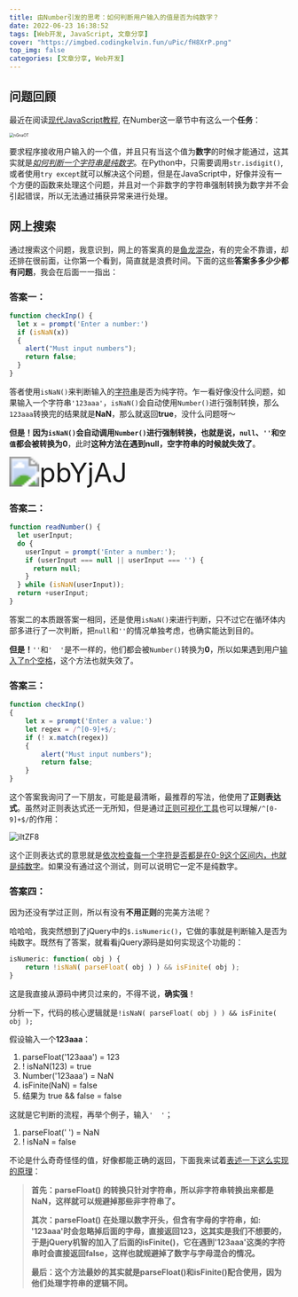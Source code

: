 ```yaml
---
title: 由Number引发的思考：如何判断用户输入的值是否为纯数字？
date: 2022-06-23 16:38:52
tags: [Web开发, JavaScript, 文章分享]
cover: "https://imgbed.codingkelvin.fun/uPic/fH8XrP.png"
top_img: false
categories: [文章分享, Web开发]
---
```


## 问题回顾

最近在阅读[现代JavaScript教程](https://javascript.info), 在Number这一章节中有这么一个**任务**：

<img src="https://imgbed.codingkelvin.fun/uPic/nGnaOT.png" alt="nGnaOT" style="zoom:50%;" />

要求程序接收用户输入的一个值，并且只有当这个值为**数字**的时候才能通过，这其实就是<u>*如何判断一个字符串是纯数字*</u>。在Python中，只需要调用`str.isdigit()`, 或者使用`try except`就可以解决这个问题，但是在JavaScript中，好像并没有一个方便的函数来处理这个问题，并且对一个非数字的字符串强制转换为数字并不会引起错误，所以无法通过捕获异常来进行处理。

## 网上搜索

通过搜索这个问题，我意识到，网上的答案真的是<u>鱼龙混杂</u>，有的完全不靠谱，却还排在很前面，让你第一个看到，简直就是浪费时间。下面的这些**答案多多少少都有问题**，我会在后面一一指出：

### 答案一：

```js
function checkInp() {
  let x = prompt('Enter a number:')
  if (isNaN(x)) 
  {
    alert("Must input numbers");
    return false;
  }
}
```

答者使用`isNaN()`来判断输入的<u>字符串</u>是否为纯字符。乍一看好像没什么问题，如果输入一个字符串`'123aaa'`，`isNaN()`会自动使用`Number()`进行强制转换，那么`123aaa`转换完的结果就是**NaN**，那么就返回**true**，没什么问题呀～

**但是！**因为`isNaN()`会自动调用`Number()`进行强制转换，也就是说，`null`、`''`和`空值`都会被转换为**0**，此时**这种方法在遇到null，空字符串的时候就失效了**。

<img src="https://imgbed.codingkelvin.fun/uPic/pbYjAJ.png" alt="pbYjAJ" style="zoom: 340%;" />

### 答案二：

```js
function readNumber() {
  let userInput;
  do {
    userInput = prompt('Enter a number:');
    if (userInput === null || userInput === '') {
      return null;
    }
  } while (isNaN(userInput));
  return +userInput;
}
```

答案二的本质跟答案一相同，还是使用`isNaN()`来进行判断，只不过它在循环体内部多进行了一次判断，把`null`和`''`的情况单独考虑，也确实能达到目的。

**但是！**`''`和`'  '`是不一样的，他们都会被`Number()`转换为**0**，所以如果遇到用户<u>输入了n个空格</u>，这个方法也就失效了。

### 答案三：

```js
function checkInp()
{
    let x = prompt('Enter a value:')
    let regex = /^[0-9]+$/;
    if (! x.match(regex))
    {
        alert("Must input numbers");
        return false;
    }
}
```

这个答案我询问了一下朋友，可能是最清晰，最推荐的写法，他使用了**正则表达式**。虽然对正则表达式还一无所知，但是通过[正则可视化工具](https://jex.im/regulex/#!flags=&re=%5E(a%7Cb)*%3F%24)也可以理解`/^[0-9]+$/`的作用：

![iItZF8](https://imgbed.codingkelvin.fun/uPic/iItZF8.png)

这个正则表达式的意思就是<u>依次检查每一个字符是否都是在0-9这个区间内，也就是纯数字</u>。如果没有通过这个测试，则可以说明它一定不是纯数字。

 ### 答案四：

因为还没有学过正则，所以有没有**不用正则**的完美方法呢？

哈哈哈，我突然想到了jQuery中的`$.isNumeric()`，它做的事就是判断输入是否为纯数字。既然有了答案，就看看jQuery源码是如何实现这个功能的：

```js
isNumeric: function( obj ) {
	return !isNaN( parseFloat( obj ) ) && isFinite( obj );
}
```

这是我直接从源码中拷贝过来的，不得不说，**确实强**！

分析一下，代码的核心逻辑就是`!isNaN( parseFloat( obj ) ) && isFinite( obj );`

假设输入一个**123aaa**：

1. parseFloat('123aaa') = 123
2. ! isNaN(123) = true
3. Number('123aaa') = NaN
4. isFinite(NaN) = false
5. 结果为 true && false = false

这就是它判断的流程，再举个例子，输入`'  '`；

1. parseFloat('  ') = NaN
2. ! isNaN = false

不论是什么奇奇怪怪的值，好像都能正确的返回，下面我来试着<u>表述一下这么实现的原理</u>：

> **首先：parseFloat() 的转换只针对字符串，所以非字符串转换出来都是NaN，这样就可以规避掉那些非字符串了。**
>
> **其次：parseFloat() 在处理以数字开头，但含有字母的字符串，如: '123aaa'时会忽略掉后面的字母，直接返回123，这其实是我们不想要的，于是jQuery机智的加入了后面的isFinite()，它在遇到'123aaa'这类的字符串时会直接返回false，这样也就规避掉了数字与字母混合的情况。**
>
> **最后：这个方法最妙的其实就是parseFloat()和isFinite()配合使用，因为他们处理字符串的逻辑不同。**